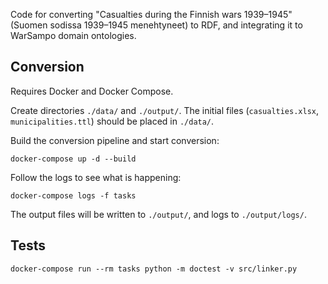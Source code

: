 Code for converting
"Casualties during the Finnish wars 1939–1945" (Suomen sodissa 1939–1945 menehtyneet) to RDF, and integrating it to WarSampo domain ontologies.

## Conversion

Requires Docker and Docker Compose.

Create directories `./data/` and `./output/`.
The initial files (`casualties.xlsx`, `municipalities.ttl`) should be placed in `./data/`.

Build the conversion pipeline and start conversion:

`docker-compose up -d --build`

Follow the logs to see what is happening:

`docker-compose logs -f tasks`

The output files will be written to `./output/`, and logs to `./output/logs/`.

## Tests

`docker-compose run --rm tasks python -m doctest -v src/linker.py`
